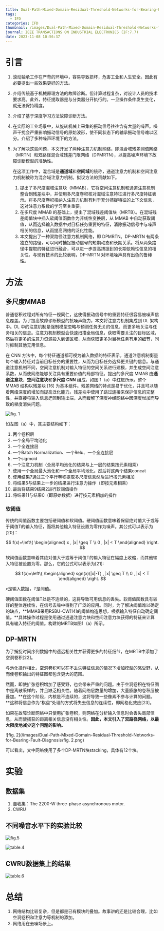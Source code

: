 ```yaml
---
title: Dual-Path-Mixed-Domain-Residual-Threshold-Networks-for-Bearing-Fault-Diagnosis
tags:
  - IFD
categories: IFD
thumbnail: /images/Dual-Path-Mixed-Domain-Residual-Threshold-Networks-for-Bearing-Fault-Diagnosis/fig.1.png
journal: IEEE TRANSACTIONS ON INDUSTRIAL ELECTRONICS (IF:7.7)
date: 2023-11-08 10:56:37
---
```


# 引言

1. 滚动轴承工作在严苛的环境中，容易导致损坏，危害工业和人生安全。因此有必要提出一些效果更好的方法。

2. 介绍传统基于机械原理方法的故障诊断。但计算过程复杂，对设计人员的技术要求高。此外，特征提取器是与分类器分开执行的。一旦操作条件发生变化，就无法保持精度。

3. 介绍了基于深度学习方法故障诊断方法。

4. 在实际的工业场景中，从旋转机械上采集的振动信号往往含有大量的噪声。噪声干扰会严重影响振动信号的原始波形，使不同状态下的轴承振动信号难以区分。介绍了多种噪声环境下的方法。

5. 为了解决这些问题，本文开发了两种注意力机制网络，即混合域残差阈值网络（MRTN）和双路径混合域残差门限网络（DPMRTN），以提高噪声环境下故障诊断模型的准确性。

   在这项工作中，混合域是**通道域**和**空间域**的统称，通道注意力机制和空间注意力机制被称为混合域注意力机制。拟议方法的贡献如下。

   1. 提出了多尺度混域注意块（MMAB），它将空间注意机制和通道注意机制整合到残差块中，并使用多尺度卷积核对混域注意特征进行多尺度特征表示。将多尺度卷积核纳入注意力机制有利于充分捕捉特征的上下文信息，这对注意力系数的学习至关重要。
   2. 在多尺度 MMAB 的基础上，提出了混域残差阈值块（MRTB）。在混域残差阈值块中插入软阈值函数作为非线性变换层，从 MMAB 中自动获取阈值，从而选择输入数据中对目标任务重要的特征，消除振动信号中与噪声相关的信息，从而提高网络的泛化性能。
   3. 本文提出了一种双路径注意力机制网络，即 DPMRTN。DP-MRTN 有两条独立的路径，可以同时捕捉振动信号的短期动态和长期关系。将从两条路径中提取的特征进行融合，可以进一步提高捕捉到的长期依赖性信息的相关性。与现有技术的比较表明，DP-MRTN 对环境噪声具有出色的鲁棒性。

# 方法

## 多尺度MMAB

普通卷积过程对所有特征一视同仁，这使得振动信号中的重要特征很容易被噪声信息覆盖。为了提高故障诊断模型的抗噪声能力，本文将注意力机制集成到 DL 架构中。DL 中的注意机制是强制模型忽略与预测任务无关的信息，而更多地关注与任务相关的信息。注意力机制模型会快速扫描全局信息，获取需要关注的目标区域，然后将更多的注意力资源投入到该区域，从而获取更多对目标任务有用的细节，同时抑制其他无用信息。

在 CNN 方法中，每个特征通道都可视为输入数据的特征表示。通道注意机制衡量每个输入特征对当前目标任务的重要性，从而为目标任务选择更关键的信息。与通道注意机制不同，空间注意机制对输入特征的空间关系进行建模，并生成空间注意系数，从而使网络能够关注具有重要价值的局部特征。提出的多尺度 MMAB 由**通道注意块**、**空间注意块**和**多尺度 CNN** 组成，如图 1（a）中红框所示。整个 MMAB 结构以残差块 [16] 为基本组件。残差网络的特点是易于优化，并且可以随着网络深度的增加而提高泛化能力。残差块中使用了跳过连接来保护信息的完整性，并直接将输入信息迂回到输出端，从而缓解了深度神经网络中因深度增加而导致的梯度消失问题。

![fig. 1](/images/Dual-Path-Mixed-Domain-Residual-Threshold-Networks-for-Bearing-Fault-Diagnosis/fig.1.png)

如左图（a）中，其主要结构如下：

1. 两个卷积层
2. 一个全局平均池化
3. 一个全连接层
4. 一个Batch Normalization、一个Relu、一个全连接层
5. 一个sigmoid
6. 一个注意力机制（全局平均池化的结果与上一层的结果按元素相乘）
7. 使用一个全局最大池化和一个全局平均池化，然后将这两个结果concat
8. 使用结果7通过三个平行卷积提取多尺度信息然后进行按元素相加
9. 将结果5与结果上一步的结果进行注意力操作（即按元素相乘）
10. 最后将结果9结果2进行软阈值操作
11. 将结果11与结果0（即原始数据）进行按元素相加的操作

### 软阈值

传统的阈值函数主要包括硬阈值和软阈值。硬阈值函数意味着保留绝对值大于或等于阈值T的输入特征，而将其他输入特征设置为零作为噪声。其公式可以表示为[20]：



$$ f(x)=\left\{ \begin{aligned} x  ,  |x| \geq T \\ 0  ,  |x| < T  \end{aligned} \right. $$

软阈值函数意味着其绝对值大于或等于阈值T的输入特征在幅度上收缩，而其他输入特征被设置为零。那么，它的公式可以表示为[21]:



$$ f(x)=\left\{ \begin{aligned} sgn(x)(|x|-T)  ,  |x| \geq T \\ 0  ,  |x| < T  \end{aligned} \right. $$

$x$是输入数据，$T$是阈值。

硬阈值函数在阈值T处是不连续的，这将导致可用信息的丢失。软阈值函数具有较好的整体连续性，在信号去噪中得到了广泛的应用。同时，为了解决阈值难以确定的缺点，**MMAB采用RSBU-CW[14]的阈值构造思想，根据输入特征自动确定阈值。**具体操作过程是使用通过通道注意力块和空间注意力块获得的特征来计算具有输入特征的阈值。构建的MRTB如图1（a）所示。



## DP-MRTN

为了捕捉时间序列数据中的遥远相关性并获得更多的特征细节，在MRTB中添加了空洞卷积[22]。

与池化操作相比，空洞卷积可以在不丢失特征信息的情况下增加模型的感受野，从而使卷积输出的特征图都包含更大的范围。

然而，即使扩张卷积增加了感受野，也会带来严重的问题。由于空洞卷积在特征图中是离散采样的，并且缺乏相关性。随着网络层数量的增加，大量膨胀的卷积层被叠加。**在这个阶段，内核是不连续的，这将导致一些像素不参与计算的问题。**这种将信息作为“棋盘”处理的方式将失去信息的连续性，即网格化效应[23]。

如果在故障诊断网络中只使用扩张卷积，则网络在分析输入信息时会丢失局部信息，从而使捕获的距离相关信息没有相关性。**因此，本文引入了双路径网络，以最大限度地减少这个问题的影响。**

![fig. 2](/images/Dual-Path-Mixed-Domain-Residual-Threshold-Networks-for-Bearing-Fault-Diagnosis/fig. 2.png)

可以看出，文中网络使用了多个DP-MRTN块stacking，具体有12个块。



# 实验

## 数据集

1. 自收集：The 2200-W three-phase asynchronous motor.
2. CWRU



## 不同噪音水平下的实验比较

![fig.5](/images/Dual-Path-Mixed-Domain-Residual-Threshold-Networks-for-Bearing-Fault-Diagnosis/fig.5.png)



![table.4](/images/Dual-Path-Mixed-Domain-Residual-Threshold-Networks-for-Bearing-Fault-Diagnosis/table.4.png)



## CWRU数据集上的结果

![table.6](/images/Dual-Path-Mixed-Domain-Residual-Threshold-Networks-for-Bearing-Fault-Diagnosis/table.6.png)



# 总结

1. 网络结构比较复杂，但是都是已有模块的叠加。故事讲的还是比较合理，比如空洞卷积和注意力等机制的添加。
2. 网络用在去噪场景上。
